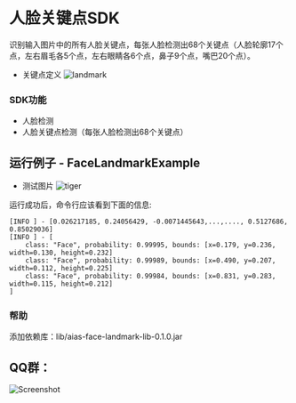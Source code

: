 # 人脸关键点SDK
识别输入图片中的所有人脸关键点，每张人脸检测出68个关键点（人脸轮廓17个点，左右眉毛各5个点，左右眼睛各6个点，鼻子9个点，嘴巴20个点）。
- 关键点定义
![landmark](https://djl-model.oss-cn-hongkong.aliyuncs.com/AIAS/face_landmark_sdk/face_landmark.jpeg)

### SDK功能
- 人脸检测
- 人脸关键点检测（每张人脸检测出68个关键点）

## 运行例子 - FaceLandmarkExample
- 测试图片
![tiger](https://djl-model.oss-cn-hongkong.aliyuncs.com/AIAS/face_landmark_sdk/face-landmarks.png)

运行成功后，命令行应该看到下面的信息:
```text
[INFO ] - [0.026217185, 0.24056429, -0.0071445643,...,...., 0.5127686, 0.85029036]
[INFO ] - [
	class: "Face", probability: 0.99995, bounds: [x=0.179, y=0.236, width=0.130, height=0.232]
	class: "Face", probability: 0.99989, bounds: [x=0.490, y=0.207, width=0.112, height=0.225]
	class: "Face", probability: 0.99984, bounds: [x=0.831, y=0.283, width=0.115, height=0.212]
]
```

### 帮助 
添加依赖库：lib/aias-face-landmark-lib-0.1.0.jar

## QQ群：
![Screenshot](https://djl-model.oss-cn-hongkong.aliyuncs.com/AIAS/OCR/OCR_QQ.png)
